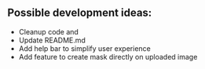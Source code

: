 ## Possible development ideas: 
* Cleanup code and
* Update README.md
* Add help bar to simplify user experience
* Add feature to create mask directly on uploaded image

